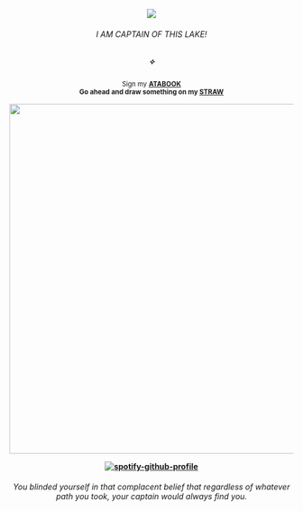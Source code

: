 <div align="center">

![](https://komarev.com/ghpvc/?username=THATGREATDAY&color=6c1d08&label=⚝)

<div align="center">
  
###### I AM CAPTAIN OF THIS LAKE!
##### ✧

<sub>Sign my [**ATABOOK**](https://greatday.atabook.org) <br><b>Go<b> ahead and draw something on my [**STRAW**](https://specialgrade.straw.page)</sub>


<div align="center">

<img src="https://cdn.discordapp.com/attachments/965129582455971881/1346913735566036992/Untitled422_1.png?ex=67d913eb&is=67d7c26b&hm=4f14ffa564f021e3c854681414d8d9a7fe8a8cb61dbebb525f5d0278a4b72921&" width="620px">

[![spotify-github-profile](https://spotify-github-profile.kittinanx.com/api/view?uid=f2n6prthunxkl481yp07tfdlz&cover_image=true&theme=natemoo-re&show_offline=false&background_color=121212&interchange=false&bar_color=992d1a&bar_color_cover=false)](https://github.com/kittinan/spotify-github-profile)
###### _You blinded yourself in that complacent belief that regardless of whatever path you took, your captain would always find you._
